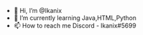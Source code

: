 - 👋 Hi, I’m @Ikanix
- 🌱 I’m currently learning Java,HTML,Python
- 📫 How to reach me Discord - Ikanix#5699

<!---
Ikanix/Ikanix is a ✨ special ✨ repository because its `README.md` (this file) appears on your GitHub profile.
You can click the Preview link to take a look at your changes.
--->
